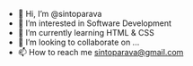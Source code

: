 - 👋 Hi, I’m @sintoparava
- 👀 I’m interested in Software Development
- 🌱 I’m currently learning HTML & CSS
- 💞️ I’m looking to collaborate on ...
- 📫 How to reach me sintoparava@gmail.com

<!---
sintoparava/sintoparava is a ✨ special ✨ repository because its `README.md` (this file) appears on your GitHub profile.
You can click the Preview link to take a look at your changes.
--->
